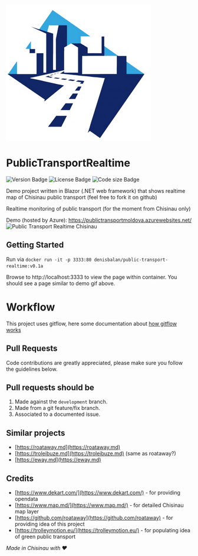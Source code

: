 ![trolleymotion logo][logo]
# PublicTransportRealtime

![Version Badge](https://img.shields.io/github/v/tag/DenisBalan/PublicTransportRealtime)
![License Badge](https://img.shields.io/github/license/DenisBalan/PublicTransportRealtime)
![Code size Badge](https://img.shields.io/github/languages/code-size/DenisBalan/PublicTransportRealtime)

Demo project written in Blazor (.NET web framework) that shows realtime map of Chisinau public transport (feel free to fork it on github)

Realtime monitoring of public transport (for the moment from Chisinau only)

Demo (hosted by Azure):  https://publictransportmoldova.azurewebsites.net/
![Public Transport Realtime Chisinau][demo]


Getting Started
-----------

Run via ```docker run -it -p 3333:80 denisbalan/public-transport-realtime:v0.1a```

Browse to http://localhost:3333 to view the page within container. You should see a page similar to demo gif above.

# Workflow

This project uses gitflow, here some documentation about [how gitflow works](https://datasift.github.io/gitflow/IntroducingGitFlow.html)

## Pull Requests

Code contributions are greatly appreciated, please make sure you follow the guidelines below.

## Pull requests should be
1. Made against the `development` branch.
1. Made from a git feature/fix branch.
1. Associated to a documented issue.

Similar projects
-----------
* [https://roataway.md](https://roataway.md)
* [https://troleibuze.md](https://troleibuze.md) (same as roataway?)
* [https://eway.md](https://eway.md)

Credits
-----------
* [https://www.dekart.com/](https://www.dekart.com/) - for providing opendata
* [https://www.map.md/](https://www.map.md/) - for detailed Chisinau map layer
* [https://github.com/roataway](https://github.com/roataway) - for providing idea of this project
* [https://trolleymotion.eu/](https://trolleymotion.eu/) - for populating idea of green public transport

*Made in Chisinau with ❤*

[logo]: docs/trolleymotion_eu.png "trolleymotion.eu logo"
[demo]: https://user-images.githubusercontent.com/33955091/72536670-58ce2e80-3883-11ea-871c-240c9b6b0d1f.gif "Chisinau realtime public transport"